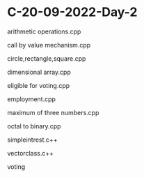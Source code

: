 # C-20-09-2022-Day-2
arithmetic operations.cpp

call by value mechanism.cpp

circle,rectangle,square.cpp

dimensional array.cpp

eligible for voting.cpp 

employment.cpp

maximum of three numbers.cpp

octal to binary.cpp

simpleintrest.c++

vectorclass.c++

voting
